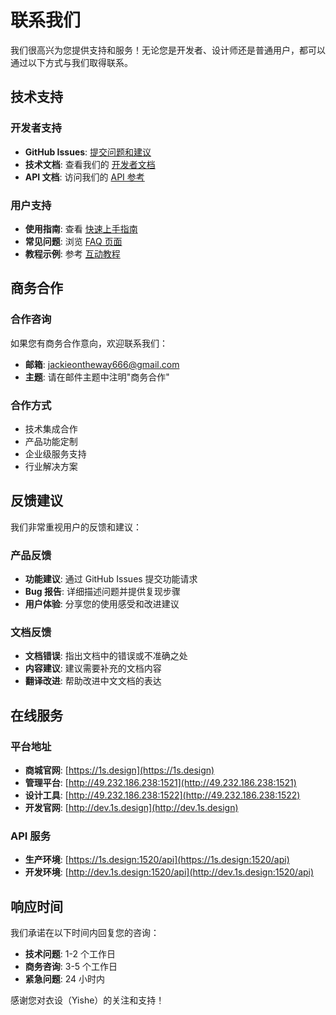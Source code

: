 # 联系我们

我们很高兴为您提供支持和服务！无论您是开发者、设计师还是普通用户，都可以通过以下方式与我们取得联系。

## 技术支持

### 开发者支持
- **GitHub Issues**: [提交问题和建议](https://github.com/chan-max/yishe-client/issues)
- **技术文档**: 查看我们的 [开发者文档](/developers/)
- **API 文档**: 访问我们的 [API 参考](/api/)

### 用户支持
- **使用指南**: 查看 [快速上手指南](/guide/quick-start)
- **常见问题**: 浏览 [FAQ 页面](/about/faq)
- **教程示例**: 参考 [互动教程](/tutorial/)

## 商务合作

### 合作咨询
如果您有商务合作意向，欢迎联系我们：

- **邮箱**: jackieontheway666@gmail.com
- **主题**: 请在邮件主题中注明"商务合作"

### 合作方式
- 技术集成合作
- 产品功能定制
- 企业级服务支持
- 行业解决方案

## 反馈建议

我们非常重视用户的反馈和建议：

### 产品反馈
- **功能建议**: 通过 GitHub Issues 提交功能请求
- **Bug 报告**: 详细描述问题并提供复现步骤
- **用户体验**: 分享您的使用感受和改进建议

### 文档反馈
- **文档错误**: 指出文档中的错误或不准确之处
- **内容建议**: 建议需要补充的文档内容
- **翻译改进**: 帮助改进中文文档的表达

## 在线服务

### 平台地址
- **商城官网**: [https://1s.design](https://1s.design)
- **管理平台**: [http://49.232.186.238:1521](http://49.232.186.238:1521)
- **设计工具**: [http://49.232.186.238:1522](http://49.232.186.238:1522)
- **开发官网**: [http://dev.1s.design](http://dev.1s.design)

### API 服务
- **生产环境**: [https://1s.design:1520/api](https://1s.design:1520/api)
- **开发环境**: [http://dev.1s.design:1520/api](http://dev.1s.design:1520/api)

## 响应时间

我们承诺在以下时间内回复您的咨询：

- **技术问题**: 1-2 个工作日
- **商务咨询**: 3-5 个工作日
- **紧急问题**: 24 小时内

感谢您对衣设（Yishe）的关注和支持！
